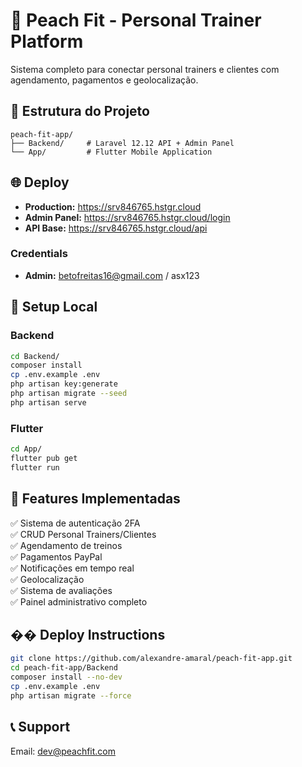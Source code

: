 # 🍑 Peach Fit - Personal Trainer Platform

Sistema completo para conectar personal trainers e clientes com agendamento, pagamentos e geolocalização.

## 📁 Estrutura do Projeto

```
peach-fit-app/
├── Backend/     # Laravel 12.12 API + Admin Panel
└── App/         # Flutter Mobile Application
```

## 🌐 Deploy

- **Production:** https://srv846765.hstgr.cloud
- **Admin Panel:** https://srv846765.hstgr.cloud/login
- **API Base:** https://srv846765.hstgr.cloud/api

### Credentials
- **Admin:** betofreitas16@gmail.com / asx123

## 🔧 Setup Local

### Backend
```bash
cd Backend/
composer install
cp .env.example .env
php artisan key:generate
php artisan migrate --seed
php artisan serve
```

### Flutter
```bash
cd App/
flutter pub get
flutter run
```

## 📱 Features Implementadas

✅ Sistema de autenticação 2FA  
✅ CRUD Personal Trainers/Clientes  
✅ Agendamento de treinos  
✅ Pagamentos PayPal  
✅ Notificações em tempo real  
✅ Geolocalização  
✅ Sistema de avaliações  
✅ Painel administrativo completo  

## �� Deploy Instructions

```bash
git clone https://github.com/alexandre-amaral/peach-fit-app.git
cd peach-fit-app/Backend
composer install --no-dev
cp .env.example .env
php artisan migrate --force
```

## 📞 Support

Email: dev@peachfit.com

